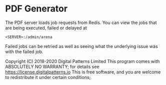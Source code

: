 # PDF Generator

The PDF server loads job requests from Redis. You can view the jobs that are being executed, failed or delayed at

```
<SERVER>:/admin/arena
```

Failed jobs can be retried as well as seeing what the underlying issue was with the failed job.




Copyright (C) 2018-2020 Digital Patterns Limited
    This program comes with ABSOLUTELY NO WARRANTY; for details see https://license.digitalpatterns.io
    This is free software, and you are welcome to redistribute it under certain conditions;




